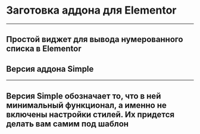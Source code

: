 # Заготовка аддона для Elementor
---
Простой виджет для вывода нумерованного списка в Elementor
---
## Версия аддона Simple
---
Версия Simple обозначает то, что в ней минимальный функционал, а именно не включены настройки стилей. Их придется делать вам самим под шаблон
---

